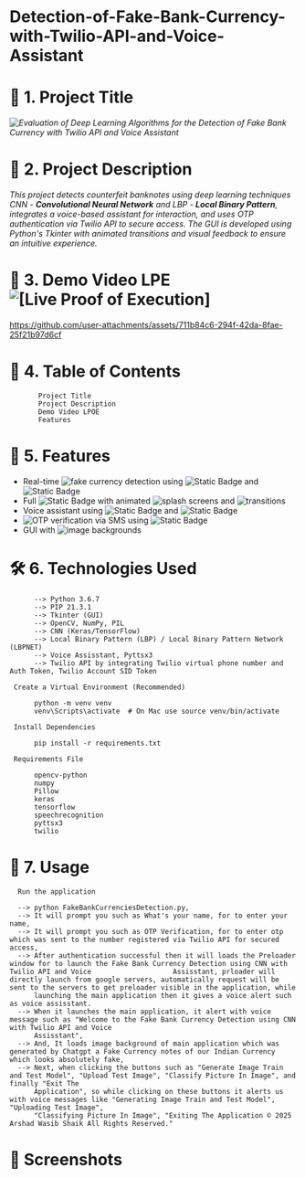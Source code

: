 # Detection-of-Fake-Bank-Currency-with-Twilio-API-and-Voice-Assistant

# **🧾 1. Project Title**

*![Evaluation of Deep Learning Algorithms for the Detection of Fake Bank Currency with Twilio API and Voice Assistant](https://img.shields.io/badge/Evaluation_of_Deep_Learning_Algorithms_for_the_Detection_of_Fake_Bank_Currency_using_CNN_with_Twilio_API_and_Voice_Assistant-%230000FF)*

# **📌 2. Project Description**

*This project detects counterfeit banknotes using deep learning techniques CNN - **Convolutional Neural Network** and LBP - **Local Binary Pattern**, integrates a voice-based assistant for interaction, and uses OTP authentication via Twilio API to secure access. The GUI is developed using Python's Tkinter with animated transitions and visual feedback to ensure an intuitive experience.*

# **🎥 3. Demo Video LPE ![[[Live Proof of Execution]](https://img.shields.io/badge/Live_Proof_of_Execution-%23DADBDD)](https://img.shields.io/badge/Live_Proof_of_Execution-%23E3E4FA)**



https://github.com/user-attachments/assets/711b84c6-294f-42da-8fae-25f21b97d6cf




# **📂 4. Table of Contents**
  
           Project Title
           Project Description
           Demo Video LPOE
           Features

# **🌟 5. Features**

- Real-time ![fake currency detection](https://img.shields.io/badge/fake_currency_detection-maroon) using ![Static Badge](https://img.shields.io/badge/CNN-orange) and ![Static Badge](https://img.shields.io/badge/LBP-lime)
- Full ![Static Badge](https://img.shields.io/badge/GUI-white) with animated ![splash screens](https://img.shields.io/badge/splash_screens-darkviolet) and ![transitions](https://img.shields.io/badge/transitions-pink)
- Voice assistant using ![Static Badge](https://img.shields.io/badge/speech_recognition-blue) and ![Static Badge](https://img.shields.io/badge/pyttsx3-red)
- ![OTP](https://img.shields.io/badge/OTP-darkblue) verification via SMS using ![Static Badge](https://img.shields.io/badge/Twilio%20API-purple)
- GUI with ![image](https://img.shields.io/badge/image-skyblue) backgrounds

# **🛠️ 6. Technologies Used**

          --> Python 3.6.7
          --> PIP 21.3.1 
          --> Tkinter (GUI)
          --> OpenCV, NumPy, PIL
          --> CNN (Keras/TensorFlow)
          --> Local Binary Pattern (LBP) / Local Binary Pattern Network (LBPNET)
          --> Voice Assisstant, Pyttsx3
          --> Twilio API by integrating Twilio virtual phone number and Auth Token, Twilio Account SID Token

     Create a Virtual Environment (Recommended)

          python -m venv venv
          venv\Scripts\activate  # On Mac use source venv/bin/activate

     Install Dependencies

          pip install -r requirements.txt

     Requirements File

          opencv-python
          numpy
          Pillow
          keras
          tensorflow
          speechrecognition
          pyttsx3
          twilio

# **🚀 7. Usage**

      Run the application

      --> python FakeBankCurrenciesDetection.py,
      --> It will prompt you such as What's your name, for to enter your name,
      --> It will prompt you such as OTP Verification, for to enter otp which was sent to the number registered via Twilio API for secured access,
      --> After authentication successful then it will loads the Preloader window for to launch the Fake Bank Currency Detection using CNN with Twilio API and Voice                    Assisstant, prloader will directly launch from google servers, automatically request will be sent to the servers to get preloader visible in the application, while 
          launching the main application then it gives a voice alert such as voice assisstant.
      --> When it launches the main application, it alert with voice message such as "Welcome to the Fake Bank Currency Detection using CNN with Twilio API and Voice
          Assisstant",
      --> And, It loads image background of main application which was generated by Chatgpt a Fake Currency notes of our Indian Currency which looks absolutely fake,
      --> Next, when clicking the buttons such as "Generate Image Train and Test Model", "Upload Test Image", "Classify Picture In Image", and finally "Exit The 
          Application", so while clicking on these buttons it alerts us with voice messages like "Generating Image Train and Test Model", "Uploading Test Image",
          "Classifying Picture In Image", "Exiting The Application © 2025 Arshad Wasib Shaik All Rights Reserved."

# **📸 Screenshots**
        

